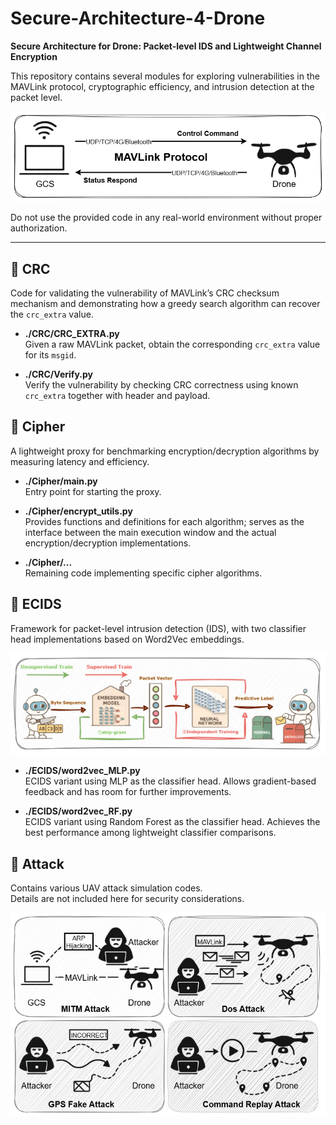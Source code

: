 # Secure-Architecture-4-Drone

**Secure Architecture for Drone: Packet-level IDS and Lightweight Channel Encryption**

This repository contains several modules for exploring vulnerabilities in the MAVLink protocol, cryptographic efficiency, and intrusion detection at the packet level. 

![D2G communication](./figure/D2G.png)

Do not use the provided code in any real-world environment without proper authorization.

---

## 📂 CRC
Code for validating the vulnerability of MAVLink’s CRC checksum mechanism and demonstrating how a greedy search algorithm can recover the `crc_extra` value.

- **./CRC/CRC_EXTRA.py**  
  Given a raw MAVLink packet, obtain the corresponding `crc_extra` value for its `msgid`.

- **./CRC/Verify.py**  
  Verify the vulnerability by checking CRC correctness using known `crc_extra` together with header and payload.

## 📂 Cipher
A lightweight proxy for benchmarking encryption/decryption algorithms by measuring latency and efficiency.

- **./Cipher/main.py**  
  Entry point for starting the proxy.

- **./Cipher/encrypt_utils.py**  
  Provides functions and definitions for each algorithm; serves as the interface between the main execution window and the actual encryption/decryption implementations.

- **./Cipher/...**  
  Remaining code implementing specific cipher algorithms.

## 📂 ECIDS
Framework for packet-level intrusion detection (IDS), with two classifier head implementations based on Word2Vec embeddings.

![D2G communication](./figure/EC.png)

- **./ECIDS/word2vec_MLP.py**  
  ECIDS variant using MLP as the classifier head. Allows gradient-based feedback and has room for further improvements.

- **./ECIDS/word2vec_RF.py**  
  ECIDS variant using Random Forest as the classifier head. Achieves the best performance among lightweight classifier comparisons.

## 📂 Attack
Contains various UAV attack simulation codes.  
Details are not included here for security considerations.

![D2G communication](./figure/Attacks.png)
